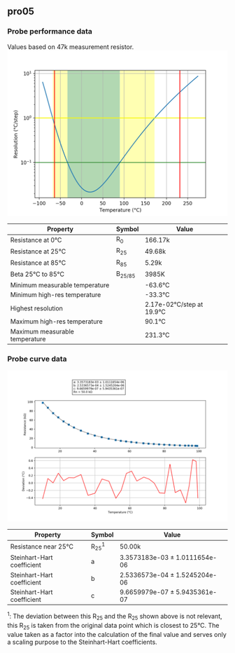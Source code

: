 
## pro05
### Probe performance data

Values based on 47k measurement resistor.
![Sensor performance chart](pro05_resolution.png)

Property | Symbol | Value
-------- | -------- | --------
Resistance at 0°C | R<sub>0</sub> | 166.17k
Resistance at 25°C | R<sub>25</sub> | 49.68k
Resistance at 85°C | R<sub>85</sub> | 5.29k
Beta 25°C to 85°C | B<sub>25/85</sub>| 3985K
Minimum measurable temperature | | -63.6°C
Minimum high-res temperature | | -33.3°C
Highest resolution || 2.17e-02°C/step at 19.9°C
Maximum high-res temperature | | 90.1°C
Maximum measurable temperature | | 231.3°C

### Probe curve data
![Probe fit chart](pro05_curve.png)

Property | Symbol | Value
-------- | -------- | --------
Resistance near 25°C | R<sub>25</sub><sup>1</sup> | 50.00k
Steinhart-Hart coefficient | a | 3.3573183e-03 ± 1.0111654e-06
Steinhart-Hart coefficient | b | 2.5336573e-04 ± 1.5245204e-06
Steinhart-Hart coefficient | c | 9.6659979e-07 ± 5.9435361e-07

<sup>1</sup>: The deviation between this R<sub>25</sub> and the R<sub>25</sub> shown above is not relevant, this R<sub>25</sub> is taken from the original data point which is closest to 25°C. The value taken as a factor into the calculation of the final value and serves only a scaling purpose to the Steinhart-Hart coefficients.

